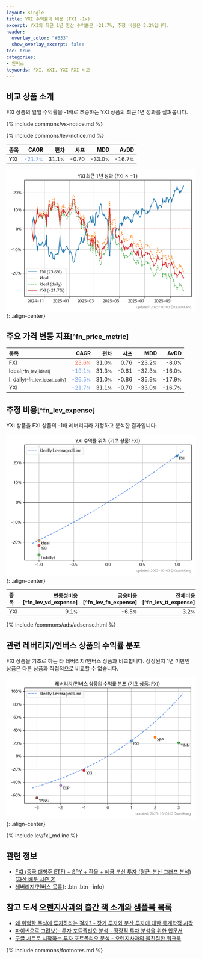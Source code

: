 ```yaml
---
layout: single
title: YXI 수익률과 비용 (FXI -1x)
excerpt: YXI의 최근 1년 환산 수익률은 -21.7%, 추정 비용은 3.2%입니다.
header:
  overlay_color: "#333"
  show_overlay_excerpt: false
toc: true
categories:
- 인버스
keywords: FXI, YXI, YXI FXI 비교
---
```


## 비교 상품 소개


FXI 상품의 일일 수익률을 -1배로 추종하는 YXI 상품의 최근 1년 성과를 살펴봅니다.





{% include commons/vs-notice.md %}

{% include commons/lev-notice.md %}

| **종목** | **CAGR** | **편차** | **샤프** | **MDD** | **AvDD** |
| :------------ | ------: | -----------: | -------: | ------: | -------: |
| YXI | <span style="color: cornflowerblue">-21.7<small>%</small></span> | 31.1<small>%</small> | -0.70 | -33.0<small>%</small> | -16.7<small>%</small> |

<!-- more -->


![YXI](/lev/images/yxi.png){: .align-center}


## 주요 가격 변동 지표<small>[^fn_price_metric]</small>


| **종목** | **CAGR** | **편차** | **샤프** | **MDD** | **AvDD** |
| :------------ | ------: | -----------: | -------: | ------: | -------: |
| FXI | <span style="color: tomato">23.6<small>%</small></span> | 31.0<small>%</small> | 0.76 | -23.2<small>%</small> | -8.0<small>%</small> |
| Ideal<small>[^fn_lev_ideal]</small> | <span style="color: cornflowerblue">-19.1<small>%</small></span> | 31.3<small>%</small> | -0.61 | -32.3<small>%</small> | -16.0<small>%</small> |
| I. daily<small>[^fn_lev_ideal_daily]</small> | <span style="color: cornflowerblue">-26.5<small>%</small></span> | 31.0<small>%</small> | -0.86 | -35.9<small>%</small> | -17.9<small>%</small> |
| YXI | <span style="color: cornflowerblue">-21.7<small>%</small></span> | 31.1<small>%</small> | -0.70 | -33.0<small>%</small> | -16.7<small>%</small> |


## 추정 비용<small>[^fn_lev_expense]</small><a id="expense"></a>

YXI 상품을 FXI 상품의 -1배 레버리지라 가정하고 분석한 결과입니다.

![YXI](/lev/images/yxi_ideal.png){: .align-center}

| **종목** | **변동성비용**[^fn_lev_vd_expense] | **금융비용**[^fn_lev_fn_expense] | **전체비용**[^fn_lev_tt_expense] |
| :------------ | ------: | -----------: | -------: |
| YXI | 9.1<small>%</small> | -6.5<small>%</small> | 3.2<small>%</small> |

{% include /commons/ads/adsense.html %}



## 관련 레버리지/인버스 상품의 수익률 분포

FXI 상품을 기초로 하는 타 레버리지/인버스 상품과 비교합니다. 상장된지 1년 미만인 상품은 다른 상품과 직접적으로 비교할 수 없습니다.

![FXI](/lev/images/fxi_ideal.png){: .align-center}

{% include lev/fxi_md.inc %}


## 관련 정보

- [FXI (중국 대형주 ETF) + SPY + 환율 + 예금 분산 투자 (평균-분산 그래프 분석) [자산 배분 시즌 2]](https://m.blog.naver.com/onuri2005/223924858529)
- [레버리지/인버스 목록](/lev/){: .btn .btn--info}


## 참고 도서 [오렌지사과의 출간 책 소개와 샘플북 목록](https://kongdori.tistory.com/691)

- [왜 위험한 주식에 투자하라는 걸까? - 장기 투자와 분산 투자에 대한 통계학적 시각](https://kongdori.tistory.com/421)
- [파이썬으로 그려보는 투자 포트폴리오 분석  - 정량적 투자 분석을 위한 입문서](https://kongdori.tistory.com/643)
- [구글 시트로 시작하는 투자 포트폴리오 분석 - 오렌지사과의 불친절한 워크북](https://kongdori.tistory.com/449)

{% include commons/footnotes.md %}